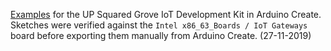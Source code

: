 [Examples](https://github.com/intel-iot-devkit/up-squared-grove-IoT-dev-kit-arduino-create/tree/master/examples) for the UP Squared Grove IoT Development Kit in Arduino Create.
Sketches were verified against the `Intel x86_63_Boards / IoT Gateways` board before exporting them manually from Arduino Create. (27-11-2019)